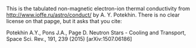 This is the tabulated non-magnetic electron-ion thermal conductivity
from http://www.ioffe.ru/astro/conduct/ by A. Y. Potekhin.  There is
no clear license on that papge, but it asks that you cite:

Potekhin A.Y., Pons J.A., Page D. Neutron Stars - Cooling and Transport, Space Sci. Rev., 191, 239 (2015) [arXiv:1507.06186]

